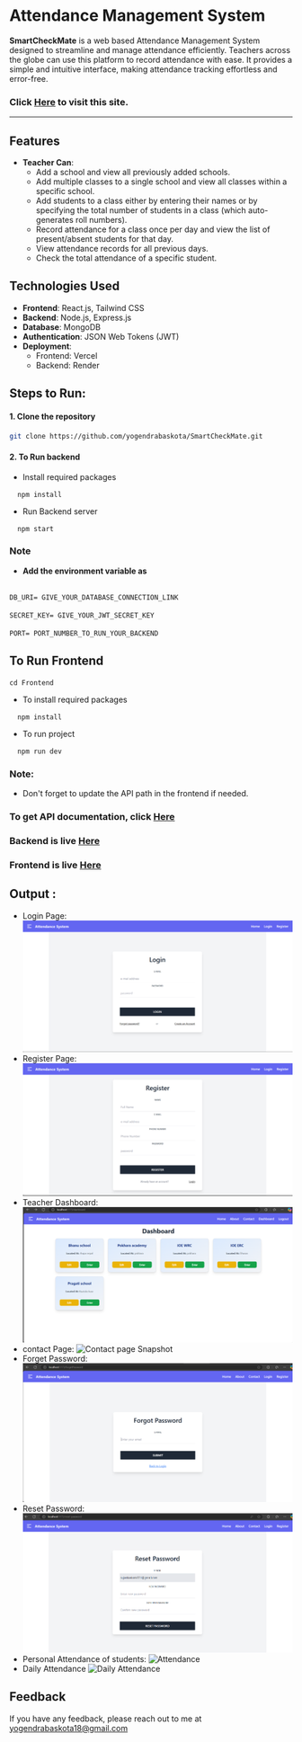 # Attendance Management System

**SmartCheckMate** is a web based Attendance Management System designed to streamline and manage attendance efficiently. Teachers across the globe can use this platform to record attendance with ease. It provides a simple and intuitive interface, making attendance tracking effortless and error-free.


### Click [Here](https://smart-check-mate.vercel.app/) to visit this site.

---
## Features 
- **Teacher Can**:  
  - Add a school and view all previously added schools.
  - Add multiple classes to a single school and view all classes within a specific school.
  - Add students to a class either by entering their names or by specifying the total number of students in a class (which auto-generates roll numbers).
  - Record attendance for a class once per day and view the list of present/absent students for that day.
  - View attendance records for all previous days.
  - Check the total attendance of a specific student.




## Technologies Used  

- **Frontend**: React.js, Tailwind CSS  
- **Backend**: Node.js, Express.js  
- **Database**: MongoDB  
- **Authentication**: JSON Web Tokens (JWT)  
- **Deployment**:  
  - Frontend: Vercel  
  - Backend: Render  





## **Steps to Run**:  


#### 1. Clone the repository  
```bash  
git clone https://github.com/yogendrabaskota/SmartCheckMate.git

```
#### 2. To Run backend

- Install required packages
```https 
  npm install
``` 
- Run Backend server
```https 
  npm start
``` 

### Note
- **Add the environment variable as** 
```https

DB_URI= GIVE_YOUR_DATABASE_CONNECTION_LINK

SECRET_KEY= GIVE_YOUR_JWT_SECRET_KEY

PORT= PORT_NUMBER_TO_RUN_YOUR_BACKEND

```



## To Run Frontend

```https 
cd Frontend
``` 
- To install required packages 

```https 
  npm install
``` 

- To run project

```https 
  npm run dev
``` 




### Note:
- Don't forget to update the API path in the frontend if needed.

### To get API documentation, click [Here](https://documenter.getpostman.com/view/33322053/2sAYX3qNWL)


### Backend is live [Here](https://smartcheckmate.onrender.com/)

### Frontend is live [Here](https://smart-check-mate.vercel.app/)




## Output :
- Login Page:
![Homepage Snapshot](Frontend/public/login.png)
- Register Page:
![Register page Snapshot](Frontend/public/register.png)
- Teacher Dashboard:
![Teacher Dashboard Snapshot](Frontend/public/dashboard.png)
- contact Page:
![Contact page Snapshot](Frontend/public/contach.png)
- Forget Password:
![Forget password Snapshot](Frontend/public/forgetPW.png)
- Reset Password:
![Reset Password Snapshot](Frontend/public/resetPW.png)
- Personal Attendance of students:
![Attendance](Frontend/public/personalA)
- Daily Attendance
![Daily Attendance](Frontend/public/todayA)










## Feedback
  If you have any feedback, please reach out to me at yogendrabaskota18@gmail.com  





